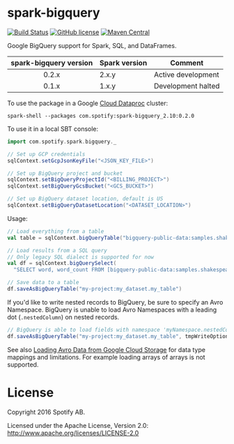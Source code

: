 spark-bigquery
==============

[![Build Status](https://travis-ci.org/spotify/spark-bigquery.svg?branch=master)](https://travis-ci.org/spotify/spark-bigquery)
[![GitHub license](https://img.shields.io/github/license/spotify/spark-bigquery.svg)](./LICENSE)
[![Maven Central](https://img.shields.io/maven-central/v/com.spotify/spark-bigquery_2.11.svg)](https://maven-badges.herokuapp.com/maven-central/com.spotify/spark-bigquery_2.11)

Google BigQuery support for Spark, SQL, and DataFrames.

| spark-bigquery version | Spark version | Comment |
| :--------------------: | ------------- | ------- |
| 0.2.x | 2.x.y | Active development |
| 0.1.x | 1.x.y | Development halted |

To use the package in a Google [Cloud Dataproc](https://cloud.google.com/dataproc/) cluster:

`spark-shell --packages com.spotify:spark-bigquery_2.10:0.2.0`

To use it in a local SBT console:

```scala
import com.spotify.spark.bigquery._

// Set up GCP credentials
sqlContext.setGcpJsonKeyFile("<JSON_KEY_FILE>")

// Set up BigQuery project and bucket
sqlContext.setBigQueryProjectId("<BILLING_PROJECT>")
sqlContext.setBigQueryGcsBucket("<GCS_BUCKET>")

// Set up BigQuery dataset location, default is US
sqlContext.setBigQueryDatasetLocation("<DATASET_LOCATION>")
```

Usage:

```scala
// Load everything from a table
val table = sqlContext.bigQueryTable("bigquery-public-data:samples.shakespeare")

// Load results from a SQL query
// Only legacy SQL dialect is supported for now
val df = sqlContext.bigQuerySelect(
  "SELECT word, word_count FROM [bigquery-public-data:samples.shakespeare]")

// Save data to a table
df.saveAsBigQueryTable("my-project:my_dataset.my_table")
```

If you'd like to write nested records to BigQuery, be sure to specify an Avro Namespace.
BigQuery is unable to load Avro Namespaces with a leading dot (`.nestedColumn`) on nested records.

```scala
// BigQuery is able to load fields with namespace 'myNamespace.nestedColumn'
df.saveAsBigQueryTable("my-project:my_dataset.my_table", tmpWriteOptions = Map("recordNamespace" -> "myNamespace"))
```
See also
[Loading Avro Data from Google Cloud Storage](https://cloud.google.com/bigquery/docs/loading-data-cloud-storage-avro)
for data type mappings and limitations. For example loading arrays of arrays is not supported.

# License

Copyright 2016 Spotify AB.

Licensed under the Apache License, Version 2.0: http://www.apache.org/licenses/LICENSE-2.0
